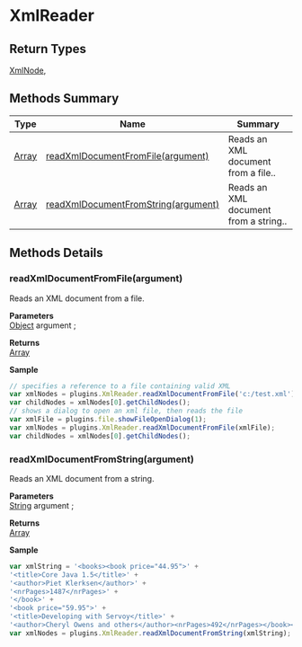 #  XmlReader

## **Return Types**
[XmlNode](./XmlNode.md),

## Methods Summary

| Type                                                  | Name                    | Summary                                                                                                           |
| ----------------------------------------------------- | ----------------------- | ----------------------------------------------------------------------------------------------------------------- |
| [Array](../../JSLib/Array.md) | [readXmlDocumentFromFile(argument)](XmlReader.md#readxmldocumentfromfile-argument)                   | Reads an XML document from a file..                                    |
| [Array](../../JSLib/Array.md) | [readXmlDocumentFromString(argument)](XmlReader.md#readxmldocumentfromstring-argument)                   | Reads an XML document from a string..                                    |

## Methods Details

### readXmlDocumentFromFile(argument)

Reads an XML document from a file.

**Parameters**\
[Object](../../JSLib/Object.md) argument  ;

**Returns**\
[Array](../../JSLib/Array.md) 


**Sample**

```javascript
// specifies a reference to a file containing valid XML
var xmlNodes = plugins.XmlReader.readXmlDocumentFromFile('c:/test.xml');
var childNodes = xmlNodes[0].getChildNodes();
// shows a dialog to open an xml file, then reads the file
var xmlFile = plugins.file.showFileOpenDialog(1);
var xmlNodes = plugins.XmlReader.readXmlDocumentFromFile(xmlFile);
var childNodes = xmlNodes[0].getChildNodes();
```
### readXmlDocumentFromString(argument)

Reads an XML document from a string.

**Parameters**\
[String](../../JSLib/String.md) argument  ;

**Returns**\
[Array](../../JSLib/Array.md) 


**Sample**

```javascript
var xmlString = '<books><book price="44.95">' +
'<title>Core Java 1.5</title>' +
'<author>Piet Klerksen</author>' +
'<nrPages>1487</nrPages>' +
'</book>' +
'<book price="59.95">' +
'<title>Developing with Servoy</title>' +
'<author>Cheryl Owens and others</author><nrPages>492</nrPages></book></books>';
var xmlNodes = plugins.XmlReader.readXmlDocumentFromString(xmlString);
```

